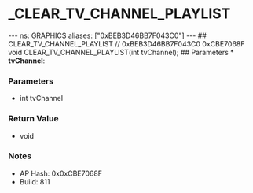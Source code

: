 # _CLEAR_TV_CHANNEL_PLAYLIST

--- ns: GRAPHICS aliases: ["0xBEB3D46BB7F043C0"] --- ## CLEAR_TV_CHANNEL_PLAYLIST  // 0xBEB3D46BB7F043C0 0xCBE7068F void CLEAR_TV_CHANNEL_PLAYLIST(int tvChannel);   ## Parameters * **tvChannel**:

### Parameters
* int tvChannel

### Return Value
* void

### Notes
* AP Hash: 0x0xCBE7068F
* Build: 811

